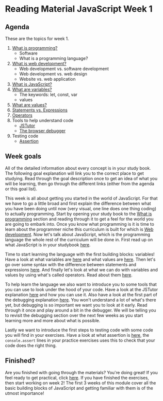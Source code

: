 # Reading Material JavaScript Week 1

## Agenda

These are the topics for week 1.

1. [What is programming?](https://study.hackyourfuture.net/#/programming/README)
   - Software
   - What is a programming language?
2. [What is web development?](https://study.hackyourfuture.net/#/the-internet/web-development)
   - Web development vs. software development
   - Web development vs. web design
   - Website vs. web application
3. [What is JavaScript?](https://study.hackyourfuture.net/#/javascript/README)
4. [What are variables?](https://study.hackyourfuture.net/#/javascript/variables)
   - The keywords: let, const, var
   - values
5. [What are values?](https://study.hackyourfuture.net/#/javascript/values)
6. [Statements vs. Expressions](https://study.hackyourfuture.net/#/javascript/statements-vs-expressions)
7. [Operators](https://study.hackyourfuture.net/#/javascript/operators)
8. Tools to help understand code
   - [JSTutor](https://study.hackyourfuture.net/#/tools/jstutor)
   - [The browser debugger](https://study.hackyourfuture.net/#/tools/debugging)
9. Testing code
   - [Assertion](https://study.hackyourfuture.net/#/testing/assertion)

## Week goals
All of the detailed information about every concept is in your study book. The following goal explanation will link you to the correct place to get studying. Read through the goal description once to get an idea of what you will be learning, then go through the different links (either from the agenda or this goal list).

This week is all about getting you started in the world of JavaScript. For that we have to go a little broad and first explain the difference between what you have been doing until now (very visual, one line does one thing coding) to actually programming. Start by opening your study book to the [What is programming](https://study.hackyourfuture.net/#/programming/README) section and reading through it to get a feel for the world you are going to embark into. Once you know what programming is it is time to learn about the programmer niche this curriculum is built for which is [Web development](https://study.hackyourfuture.net/#/the-internet/web-development). Now let's talk about JavaScript, which is the programming language the whole rest of the curriculum will be done in. First read up on what JavaScript is in your studybook [here](https://study.hackyourfuture.net/#/javascript/README).

Time to start learning the language with the first building blocks: variables! Have a look at what variables are [here](https://study.hackyourfuture.net/#/javascript/variables) and what values are [here](https://study.hackyourfuture.net/#/javascript/values). Then let's go over some syntax with the difference between statements and expressions [here](https://study.hackyourfuture.net/#/javascript/statements-vs-expressions). And finally let's look at what we can do with variables and values by using what's called operators. Read about them [here](https://study.hackyourfuture.net/#/javascript/operators).

To help learn the language we also want to introduce you to some tools that you can use to look under the hood of your code. Have a look at the JSTutor explanation [here](https://study.hackyourfuture.net/#/tools/jstutor) and how you can use it. Also have a look at the first part of the debugging explanation [here](https://study.hackyourfuture.net/#/tools/debugging). You won't understand a lot of what's there yet, but debugging is so important we want you to look at it early. Read through it once and play around a bit in the debugger. We will be telling you to revisit the debugging section over the next few weeks as you start learning more and more about what is possible. 

Lastly we want to introduce the first steps to testing code with some code you will find in your exercises. Have a look at what assertion is [here](https://study.hackyourfuture.net/#/testing/assertion), the `console.assert` lines in your practice exercises uses this to check that your code does the right thing.

## Finished?

Are you finished with going through the materials? You're doing great! If you feel ready to get practical, click [here](./MAKEME.md). If you have finished the exercises, then start working on week 2! The first 3 weeks of this module cover all the basic building blocks of JavaScript and getting familiar with them is of the utmost importance!
